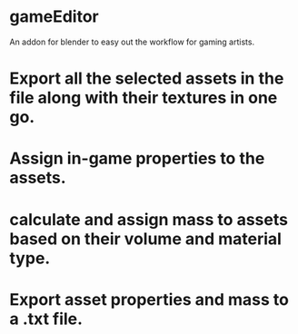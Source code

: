 gameEditor
==========
An addon for blender to easy out the workflow for gaming artists.
# Export all the selected assets in the file along with their textures in one go.
# Assign in-game properties to the assets.
# calculate and assign mass to assets based on their volume and material type.
# Export asset properties and mass to a .txt file.
